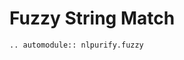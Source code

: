 # Fuzzy String Match

<div align = "justify">

```{eval-rst}
.. automodule:: nlpurify.fuzzy
```

</div>
